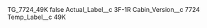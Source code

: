 <?xml version="1.0" encoding="UTF-8"?>
<CustomMetadata xmlns="http://soap.sforce.com/2006/04/metadata" xmlns:xsi="http://www.w3.org/2001/XMLSchema-instance" xmlns:xsd="http://www.w3.org/2001/XMLSchema">
    <label>TG_7724_49K</label>
    <protected>false</protected>
    <values>
        <field>Actual_Label__c</field>
        <value xsi:type="xsd:string">3F-1R</value>
    </values>
    <values>
        <field>Cabin_Version__c</field>
        <value xsi:type="xsd:string">7724</value>
    </values>
    <values>
        <field>Temp_Label__c</field>
        <value xsi:type="xsd:string">49K</value>
    </values>
</CustomMetadata>
